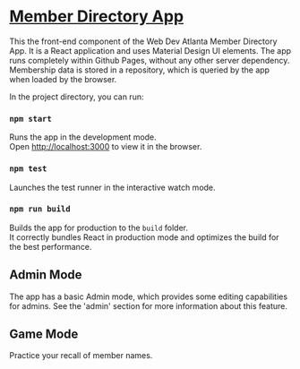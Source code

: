 # [Member Directory App](https://webdevatlanta.github.io/MemberDirectory)

This the front-end component of the Web Dev Atlanta Member Directory App. It is a React application and uses Material Design UI elements. The app runs completely within Github Pages, without any other server dependency. Membership data is stored in a repository, which is queried by the app when loaded by the browser.

In the project directory, you can run:

### `npm start`

Runs the app in the development mode.<br>
Open [http://localhost:3000](http://localhost:3000) to view it in the browser.

### `npm test`

Launches the test runner in the interactive watch mode.<br>

### `npm run build`

Builds the app for production to the `build` folder.<br>
It correctly bundles React in production mode and optimizes the build for the best performance.

## Admin Mode
The app has a basic Admin mode, which provides some editing capabilities for admins. See the 'admin' section for more information about this feature.

## Game Mode
Practice your recall of member names.

